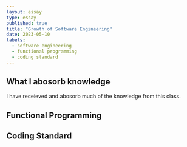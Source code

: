 ```yaml
---
layout: essay
type: essay
published: true
title: "Growth of Software Engineering"
date: 2023-05-10
labels:
  - software engineering
  - functional programming
  - coding standard
---
```



## What I abosorb knowledge

I have receieved and abosorb much of the knowledge from this class. 

## Functional Programming


## Coding Standard


